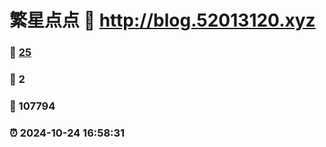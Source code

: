 # 繁星点点 :link: http://blog.52013120.xyz 
### :page_facing_up: [25](http://blog.52013120.xyz/tag.html) 
### :speech_balloon: 2 
### :hibiscus: 107794 
### :alarm_clock: 2024-10-24 16:58:31 

